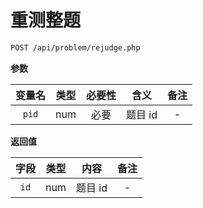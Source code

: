 # 重测整题

```bash
POST /api/problem/rejudge.php
```

**参数**

| 变量名 | 类型 | 必要性 |  含义   | 备注 |
| :----: | :--: | :----: | :-----: | :--: |
| `pid`  | num  |  必要  | 题目 id |  -   |

**返回值**

| 字段 | 类型 |  内容   | 备注 |
| :--: | :--: | :-----: | :--: |
| `id` | num  | 题目 id |  -   |
